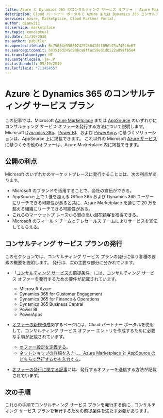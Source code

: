 ```yaml
---
title: Azure と Dynamics 365 のコンサルティング サービス オファー | Azure Marketplace
description: Cloud パートナー ポータルで Azure または Dynamics 365 コンサルティング サービス プランを定義および発行するためのガイド。
services: Azure, Marketplace, Cloud Partner Portal,
author: qianw211
ms.service: marketplace
ms.topic: conceptual
ms.date: 11/30/2018
ms.author: pabutler
ms.openlocfilehash: 6c75664e558602429250420f1896b75a74546e67
ms.sourcegitcommit: b03516d245c90bca8ffac59eb1db522a098fb5e4
ms.translationtype: HT
ms.contentlocale: ja-JP
ms.lasthandoff: 09/19/2019
ms.locfileid: "71145455"
---
```

# <a name="azure-and-dynamics-365-consulting-service-offer"></a>Azure と Dynamics 365 のコンサルティング サービス プラン

この記事では、Microsoft <a href="https://azuremarketplace.microsoft.com">Azure Marketplace</a> または <a href="https://appsource.microsoft.com">AppSource</a> のいずれかにコンサルティング サービス オファーを発行する方法について説明します。 Microsoft <a href="https://dynamics.microsoft.com">Dynamics 365</a>、<a href="https://powerbi.microsoft.com">Power BI</a>、および <a href="https://powerapps.microsoft.com">PowerApps</a> に基づくソリューションは、AppSource 上に掲載できます。 これ以外の Microsoft <a href="https://azure.microsoft.com/services">Azure サービス</a>に基づくその他のオファーは、Azure Marketplace 内に掲載できます。

## <a name="publishing-benefits"></a>公開の利点

Microsoft のいずれかのマーケットプレースに発行することには、次の利点があります。

- Microsoft のブランドを活用することで、会社の宣伝ができる。
- AppSource 上で 1 億を超える Office 365 および Dynamics 365 ユーザーにリーチできる可能性があると共に、Azure Marketplace を通じて 20 万を超える組織にリーチできる可能性がある。
- これらのマーケットプ レースから質の高い潜在顧客を獲得できる。
- Microsoft のフィールド チームとテレセールス チームによりサービスを宣伝してもらえる。

## <a name="publish-a-consulting-service-offer"></a>コンサルティング サービス プランの発行

このセクションでは、コンサルティング サービス プランの発行に伴う各種の要素の概要を説明します。 発行は、次の主要な部分に分かれています。

- 「[コンサルティング サービスの前提条件](./cpp-consulting-service-prerequisites.md)」には、コンサルティング サービス オファーを発行するための要件が記載されています。
 
    - Microsoft Azure
    - Dynamics 365 for Customer Engagement 
    - Dynamics 365 for Finance & Operations 
    - Dynamics 365 Business Central 
    - Power BI 
    - PowerApps
- [オファーの新規作成](./cpp-consulting-service-create-offer.md)関するページには、Cloud パートナー ポータルを使用して、コンサルティング サービス オファー エントリを作成するために必要な手順が記載されています。
    - [オファー設定を定義する](./cpp-consulting-service-define-offer-settings.md)。
    - [ネットショップの詳細を入力し、Azure Marketplace と AppSource のどちらで発行するかを入力する](./cpp-consulting-service-storefront-details.md)。
- [オファーの発行に関する記事](./cpp-consulting-service-publish-offer.md)には、発行するオファーを送信する方法が記載されています。

## <a name="next-steps"></a>次の手順

これらの手順でコンサルティング サービス プランを発行する前に、コンサルティング サービス プランを発行するための[前提条件](./cpp-consulting-service-prerequisites.md)を満たす必要があります。
